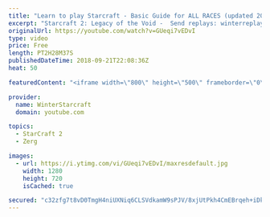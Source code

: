 ```yaml
---
title: "Learn to play Starcraft - Basic Guide for ALL RACES (updated 2017) #2"
excerpt: "Starcraft 2: Legacy of the Void -  Send replays: winterreplays@gmail.com ( -- Watch live at https://www.twitch.tv/wintergaming"
originalUrl: https://youtube.com/watch?v=GUeqi7vEDvI
type: video
price: Free
length: PT2H28M37S
publishedDateTime: 2018-09-21T22:08:36Z
heat: 50

featuredContent: "<iframe width=\"800\" height=\"500\" frameborder=\"0\" src=\"https://www.youtube.com/embed/GUeqi7vEDvI\" allow=\"accelerometer; autoplay; encrypted-media; gyroscope; picture-in-picture\" allowfullscreen></iframe>"

provider:
  name: WinterStarcraft
  domain: youtube.com

topics:
  - StarCraft 2
  - Zerg

images:
  - url: https://i.ytimg.com/vi/GUeqi7vEDvI/maxresdefault.jpg
    width: 1280
    height: 720
    isCached: true

secured: "c32zfg7t8vD0TmgH4niUXNiq6CLSVdkamW9sPJV/8xjUtPkh4CmEBrqeh+iDkXVKJSLr4owYP82qEQ5NufKhqjQrm+qp1LGRpwRacIOfBGDAfoQKI+UbS95enA9Mbl4rNctKxxIwTwBmdHu1TfHsWfp1U13bFyZU6tF/xPSa4n8PkzpPaqrezVnfQLIB3YE/4hCq232Pjv35uc0GwILOTCXh/cMLMUQtU9Xsnii12igKK8KXtXKj9Gurjx2hBgT2XLS9cuu/mX88vxadaalwvWEiUy4hfH3Mby1k/4bPAgqjkfhCjAiojffqGLYdGu47QK3nuAayUmTRwuVTx6YA92cKQ5ZhzjY9ykxUWMnTbPTz/TilibTWQL+09chI7mzty0jFyGZJMrEWOKGCKi+kSddV4zVeA6MPnvSXVwVGC7k=;hG9Ce3kMmoSl27s9foEI4g=="
---
```


